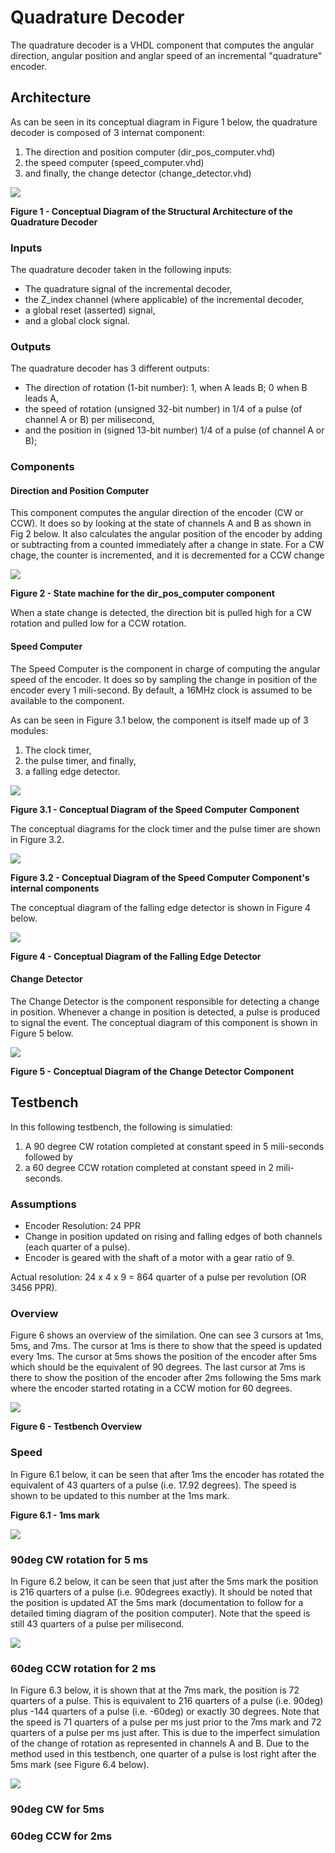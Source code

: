 # Quadrature Decoder

The quadrature decoder is a VHDL component that computes the angular direction, angular position and anglar speed of an incremental "quadrature" encoder.

## Architecture

As can be seen in its conceptual diagram in Figure 1 below, the quadrature decoder is composed of 3 internat component:
1. The direction and position computer (dir_pos_computer.vhd)
2. the speed computer (speed_computer.vhd)
3. and finally, the change detector (change_detector.vhd)

<img src="https://github.com/abting/project_doge/blob/p_carva/quadrature_decoder/VHDL/quadrature_decoder/conceptual_diagrams/quadrature_encoder_decoder.png">

**Figure 1 - Conceptual Diagram of the Structural Architecture of the Quadrature Decoder**

### Inputs
The quadrature decoder taken in the following inputs:
- The quadrature signal of the incremental decoder,
- the Z_index channel (where applicable) of the incremental decoder,
- a global reset (asserted) signal,
- and a global clock signal.

### Outputs
The quadrature decoder has 3 different outputs:
- The direction of rotation (1-bit number): 1, when A leads B; 0 when B leads A,
- the speed of rotation (unsigned 32-bit number) in 1/4 of a pulse (of channel A or B) per milisecond,
- and the position in (signed 13-bit number) 1/4 of a pulse (of channel A or B);

### Components

#### Direction and Position Computer
This component computes the angular direction of the encoder (CW or CCW). It does so by looking at the state of channels A and B as shown in Fig 2 below. It also calculates the angular position of the encoder by adding or subtracting from a counted immediately after a change in state. For a CW chage, the counter is incremented, and it is decremented for a CCW change

<img src="https://github.com/abting/project_doge/blob/p_carva/quadrature_decoder/VHDL/quadrature_decoder/conceptual_diagrams/dir_pos_computer.png">

**Figure 2 - State machine for the dir_pos_computer component**

When a state change is detected, the direction bit is pulled high for a CW rotation and pulled low for a CCW rotation.

#### Speed Computer
The Speed Computer is the component in charge of computing the angular speed of the encoder. It does so by sampling the change in position of the encoder every 1 mili-second. By default, a 16MHz clock is assumed to be available to the component.

As can be seen in Figure 3.1 below, the component is itself made up of 3 modules:
1. The clock timer,
2. the pulse timer, and finally,
3. a falling edge detector.

<img src="https://github.com/abting/project_doge/blob/p_carva/quadrature_decoder/VHDL/quadrature_decoder/conceptual_diagrams/speed_computer_struct_arch.png">

**Figure 3.1 - Conceptual Diagram of the Speed Computer Component**


The conceptual diagrams for the clock timer and the pulse timer are shown in Figure 3.2.

<img src="https://github.com/abting/project_doge/blob/p_carva/quadrature_decoder/VHDL/quadrature_decoder/conceptual_diagrams/speed_computer_internal_arch.png">

**Figure 3.2 - Conceptual Diagram of the Speed Computer Component's internal components**


The conceptual diagram of the falling edge detector is shown in Figure 4 below.

<img src="https://github.com/abting/project_doge/blob/p_carva/quadrature_decoder/VHDL/quadrature_decoder/conceptual_diagrams/neg_edge_detector.png">


**Figure 4 - Conceptual Diagram of the Falling Edge Detector**


#### Change Detector
The Change Detector is the component responsible for detecting a change in position. Whenever a change in position is detected, a pulse is produced to signal the event. The conceptual diagram of this component is shown in Figure 5 below.

<img src="https://github.com/abting/project_doge/blob/p_carva/quadrature_decoder/VHDL/quadrature_decoder/conceptual_diagrams/change_detector.png">


**Figure 5 - Conceptual Diagram of the Change Detector Component**

## Testbench
In this following testbench, the following is simulatied:
1. A 90 degree CW rotation completed at constant speed in 5 mili-seconds followed by
2. a 60 degree CCW rotation completed at constant speed in 2 mili-seconds.

### Assumptions
- Encoder Resolution: 24 PPR
- Change in position updated on rising and falling edges of both channels (each quarter of a pulse).
- Encoder is geared with the shaft of a motor with a gear ratio of 9.

Actual resolution: 24 x 4 x 9 = 864 quarter of a pulse per revolution (OR 3456 PPR).

### Overview

Figure 6 shows an overview of the similation. One can see 3 cursors at 1ms, 5ms, and 7ms. The cursor at 1ms is there to show that the speed is updated every 1ms. The cursor at 5ms shows the position of the encoder after 5ms which should be the equivalent of 90 degrees. The last cursor at 7ms is there to show the position of the encoder after 2ms following the 5ms mark where the encoder started rotating in a CCW motion for 60 degrees.

<img src="https://github.com/abting/project_doge/blob/p_carva/quadrature_decoder/VHDL/quadrature_decoder/testbenches/tb_waveform_results/Fig%206.png">

**Figure 6 - Testbench Overview**

### Speed
In Figure 6.1 below, it can be seen that after 1ms the encoder has rotated the equivalent of 43 quarters of a pulse (i.e. 17.92 degrees). The speed is shown to be updated to this number at the 1ms mark.

**Figure 6.1 - 1ms mark**

<img src="https://github.com/abting/project_doge/blob/p_carva/quadrature_decoder/VHDL/quadrature_decoder/testbenches/tb_waveform_results/Fig%206_1.png">

### 90deg CW rotation for 5 ms
In Figure 6.2 below, it can be seen that just after the 5ms mark the position is 216 quarters of a pulse (i.e. 90degrees exactly). It should be noted that the position is updated AT the 5ms mark (documentation to follow for a detailed timing diagram of the position computer). Note that the speed is still 43 quarters of a pulse per milisecond.

<img src="https://github.com/abting/project_doge/blob/p_carva/quadrature_decoder/VHDL/quadrature_decoder/testbenches/tb_waveform_results/Fig%206_3.png">

### 60deg CCW rotation for 2 ms
In Figure 6.3 below, it is shown that at the 7ms mark, the position is 72 quarters of a pulse. This is equivalent to 216 quarters of a pulse (i.e. 90deg) plus -144 quarters of a pulse (i.e. -60deg) or exactly 30 degrees. Note that the speed is 71 quarters of a pulse per ms just prior to the 7ms mark and 72 quarters of a pulse per ms just after. This is due to the imperfect simulation of the change of rotation as represented in channels A and B. Due to the method used in this testbench, one quarter of a pulse is lost right after the 5ms mark (see Figure 6.4 below).

<img src="https://github.com/abting/project_doge/blob/p_carva/quadrature_decoder/VHDL/quadrature_decoder/testbenches/tb_waveform_results/Fig%206_4.png">

### 90deg CW for 5ms

### 60deg CCW for 2ms
